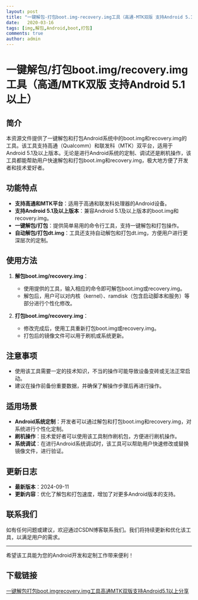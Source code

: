 ```yaml
---
layout: post
title: "一键解包-打包boot.img-recovery.img工具（高通-MTK双版 支持Android 5.1以上）"
date:   2020-03-16
tags: [img,解包,Android,boot,打包]
comments: true
author: admin
---
```

# 一键解包/打包boot.img/recovery.img工具（高通/MTK双版 支持Android 5.1以上）

## 简介

本资源文件提供了一键解包和打包Android系统中的boot.img和recovery.img的工具。该工具支持高通（Qualcomm）和联发科（MTK）双平台，适用于Android 5.1及以上版本。无论是进行Android系统的定制、调试还是刷机操作，该工具都能帮助用户快速解包和打包boot.img和recovery.img，极大地方便了开发者和技术爱好者。

## 功能特点

- **支持高通和MTK平台**：适用于高通和联发科处理器的Android设备。
- **支持Android 5.1及以上版本**：兼容Android 5.1及以上版本的boot.img和recovery.img。
- **一键解包/打包**：提供简单易用的命令行工具，支持一键解包和打包操作。
- **自动解包/打包dt.img**：工具还支持自动解包和打包dt.img，方便用户进行更深层次的定制。

## 使用方法

1. **解包boot.img/recovery.img**：
   - 使用提供的工具，输入相应的命令即可解包boot.img或recovery.img。
   - 解包后，用户可以对内核（kernel）、ramdisk（包含启动脚本和服务）等部分进行个性化修改。

2. **打包boot.img/recovery.img**：
   - 修改完成后，使用工具重新打包boot.img或recovery.img。
   - 打包后的镜像文件可以用于刷机或系统更新。

## 注意事项

- 使用该工具需要一定的技术知识，不当的操作可能导致设备变砖或无法正常启动。
- 建议在操作前备份重要数据，并确保了解操作步骤后再进行操作。

## 适用场景

- **Android系统定制**：开发者可以通过解包和打包boot.img和recovery.img，对系统进行个性化定制。
- **刷机操作**：技术爱好者可以使用该工具制作刷机包，方便进行刷机操作。
- **系统调试**：在进行Android系统调试时，该工具可以帮助用户快速修改或替换镜像文件，进行验证。

## 更新日志

- **最新版本**：2024-09-11
- **更新内容**：优化了解包和打包速度，增加了对更多Android版本的支持。

## 联系我们

如有任何问题或建议，欢迎通过CSDN博客联系我们。我们将持续更新和优化该工具，以满足用户的需求。

---

希望该工具能为您的Android开发和定制工作带来便利！

## 下载链接

[一键解包打包boot.imgrecovery.img工具高通MTK双版支持Android5.1以上分享](https://pan.quark.cn/s/56bd4570c67d)